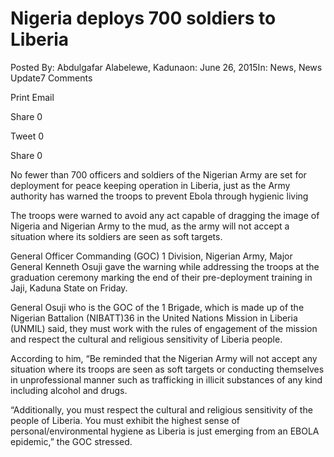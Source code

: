 # Nigeria deploys 700 soldiers to Liberia

Posted By: Abdulgafar Alabelewe, Kaduna‎on: June 26, 2015In: News, News Update7 Comments

Print Email

Share 0

Tweet 0

Share 0

No fewer than 700 officers and soldiers of the Nigerian Army are set for deployment for peace keeping operation in Liberia, just as the Army authority has warned the troops to prevent Ebola through hygienic living

The troops were warned to avoid any act capable of dragging the image of Nigeria and Nigerian Army to the mud, as the army will not accept a situation where its soldiers are seen as soft targets.

General Officer Commanding \(GOC\) 1 Division, Nigerian Army, Major General Kenneth Osuji gave the warning while addressing the troops at the graduation ceremony marking the end of their pre-deployment training in Jaji, Kaduna State on Friday.

‎General Osuji who is the GOC of the 1 Brigade, which is made up of the Nigerian Battalion \(NIBATT\)36 in the United Nations Mission in Liberia \(UNMIL\) said, they must work with the rules of engagement of the mission and respect the cultural and religious sensitivity of Liberia people.

According to him, “Be reminded that the Nigerian Army will not accept any situation where its troops are seen as soft targets or conducting themselves in unprofessional manner such as trafficking in illicit substances of any kind including alcohol and drugs.

“Additionally, you must respect the cultural and religious sensitivity of the people of Liberia. You must exhibit the highest sense of personal/environmental hygiene as Liberia is just emerging from an EBOLA epidemic,” the GOC stressed.
